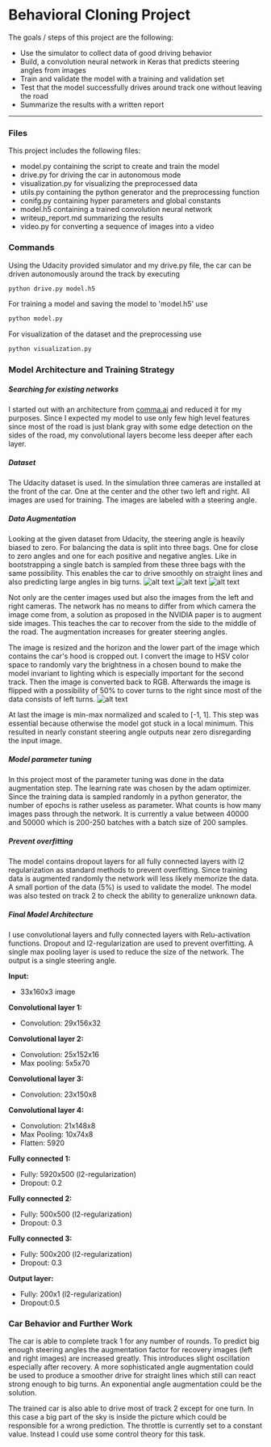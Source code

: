 
# Behavioral Cloning Project

The goals / steps of this project are the following:
* Use the simulator to collect data of good driving behavior
* Build, a convolution neural network in Keras that predicts steering angles from images
* Train and validate the model with a training and validation set
* Test that the model successfully drives around track one without leaving the road
* Summarize the results with a written report


[//]: # (Image References)

[image1]: ./doc_images/0_left_angles.png "Left angles"
[image2]: ./doc_images/0_near_zero_angles.png "Near zero angles"
[image3]: ./doc_images/0_right_angles.png  "Right angles"
[image4]: ./doc_images/1_preprocessing.png "Preprocessing and predicted angles"

---


### Files

This project includes the following files:
* model.py containing the script to create and train the model
* drive.py for driving the car in autonomous mode
* visualization.py for visualizing the preprocessed data
* utils.py containing the python generator and the preprocessing function
* conifg.py containing hyper parameters and global constants
* model.h5 containing a trained convolution neural network
* writeup_report.md summarizing the results
* video.py for converting a sequence of images into a video

### Commands
Using the Udacity provided simulator and my drive.py file, the car can be driven autonomously around the track by executing
```sh
python drive.py model.h5
```
For training a model and saving the model to 'model.h5' use
```sh
python model.py
```
For visualization of the dataset and the preprocessing use
```sh
python visualization.py
```


### Model Architecture and Training Strategy

##### Searching for existing networks
I started out with an architecture from [comma.ai](https://github.com/commaai/research/blob/master/train_steering_model.py) and reduced it for my purposes. Since I expected my model to use only few high level features since most of the road is just blank gray with some edge detection on the sides of the road, my convolutional layers become less deeper after each layer.

##### Dataset
The Udacity dataset is used. In the simulation three cameras are installed at the front of the car. One at the center and the other two left and right. All images are used for training. The images are labeled with a steering angle.

##### Data Augmentation
Looking at the given dataset from Udacity, the steering angle is heavily biased to zero. For balancing the data is split into three bags. One for close to zero angles and one for each positive and negative angles. Like in bootstrapping a single batch is sampled from these three bags with the same possibility. This enables the car to drive smoothly on straight lines and also predicting large angles in big turns.
![alt text][image1]
![alt text][image2]
![alt text][image3]

Not only are the center images used but also the images from the left and right cameras. The network has no means to differ from which camera the image come from, a solution as proposed in the NVIDIA paper is to augment side images. This teaches the car to recover from the side to the middle of the road. The augmentation increases for greater steering angles.

The image is resized and the horizon and the lower part of the image which contains the car's hood is cropped out. I convert the image to HSV color space to randomly vary the brightness in a chosen bound to make the model invariant to lighting which is especially important for the second track. Then the image is converted back to RGB. Afterwards the image is flipped with a possibility of 50% to cover turns to the right since most of the data consists of left turns.
![alt text][image4]

At last the image is min-max normalized and scaled to [-1, 1]. This step was essential because otherwise the model got stuck in a local minimum. This resulted in nearly constant steering angle outputs near zero disregarding the input image.

##### Model parameter tuning
In this project most of the parameter tuning was done in the data augmentation step. The learning rate was chosen by the adam optimizer. Since the training data is sampled randomly in a python generator, the number of epochs is rather useless as parameter. What counts is how many images pass through the network. It is currently a value between 40000 and 50000 which is 200-250 batches with a batch size of 200 samples.

##### Prevent overfitting
The model contains dropout layers for all fully connected layers with l2 regularization as standard methods to prevent overfitting.
Since training data is augmented randomly the network will less likely memorize the data.
A small portion of the data (5%) is used to validate the model. The model was also tested on track 2 to check the ability to generalize unknown data.

##### Final Model Architecture

I use convolutional layers and fully connected layers with Relu-activation functions. Dropout and l2-regularization are used to prevent overfitting. A single max pooling layer is used to reduce the size of the network. The output is a single steering angle.

**Input:**  
- 33x160x3 image

**Convolutional layer 1:**
- Convolution: 29x156x32

**Convolutional layer 2:**
- Convolution: 25x152x16
- Max pooling: 5x5x70

**Convolutional layer 3:**
- Convolution: 23x150x8

**Convolutional layer 4:**
- Convolution: 21x148x8
- Max Pooling: 10x74x8
- Flatten: 5920

**Fully connected 1:**
- Fully: 5920x500 (l2-regularization)
- Dropout: 0.2

**Fully connected 2:**
- Fully: 500x500 (l2-regularization)
- Dropout: 0.3

**Fully connected 3:**
- Fully: 500x200 (l2-regularization)
- Dropout: 0.3

**Output layer:**
- Fully: 200x1 (l2-regularization)
- Dropout:0.5

### Car Behavior and Further Work
The car is able to complete track 1 for any number of rounds. To predict big enough steering angles the augmentation factor for recovery images (left and right images) are increased greatly. This introduces slight oscillation especially after recovery. A more sophisticated angle augmentation could be used to produce a smoother drive for straight lines which still can react strong enough to big turns. An exponential angle augmentation could be the solution.

The trained car is also able to drive most of track 2 except for one turn. In this case a big part of the sky is inside the picture which could be responsible for a wrong prediction.
The throttle is currently set to a constant value. Instead I could use some control theory for this task.
